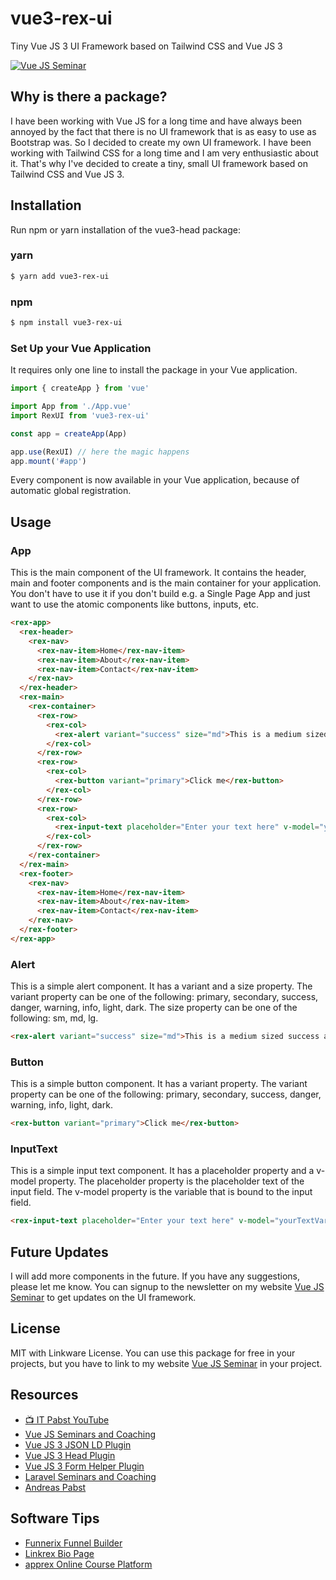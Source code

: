 # vue3-rex-ui
Tiny Vue JS 3 UI Framework based on Tailwind CSS and Vue JS 3

[![Vue JS Seminar](https://www.vuejs-seminar.de/img/VuejsSeminar/logo_color.png "Vue JS Seminar")](https://www.vuejs-seminar.de/)

## Why is there a package?
I have been working with Vue JS for a long time and have always been annoyed by the fact that there is no UI framework that is as easy to use as Bootstrap was. 
So I decided to create my own UI framework. I have been working with Tailwind CSS for a long time and I am very enthusiastic about it. 
That's why I've decided to create a tiny, small UI framework based on Tailwind CSS and Vue JS 3.

## Installation

Run npm or yarn installation of the vue3-head package:

### yarn
```bash
$ yarn add vue3-rex-ui
```

### npm
```bash
$ npm install vue3-rex-ui
```

### Set Up your Vue Application
It requires only one line to install the package in your Vue application.

```javascript
import { createApp } from 'vue'

import App from './App.vue'
import RexUI from 'vue3-rex-ui'

const app = createApp(App)

app.use(RexUI) // here the magic happens
app.mount('#app')
```

Every component is now available in your Vue application, because of automatic global registration.

## Usage

### App
This is the main component of the UI framework. It contains the header, main and footer components and is the main container for your application.
You don't have to use it if you don't build e.g. a Single Page App and just want to use the atomic components like buttons, inputs, etc.

```html
<rex-app>
  <rex-header>
    <rex-nav>
      <rex-nav-item>Home</rex-nav-item>
      <rex-nav-item>About</rex-nav-item>
      <rex-nav-item>Contact</rex-nav-item>
    </rex-nav>
  </rex-header>
  <rex-main>
    <rex-container>
      <rex-row>
        <rex-col>
          <rex-alert variant="success" size="md">This is a medium sized success alert</rex-alert>
        </rex-col>
      </rex-row>
      <rex-row>
        <rex-col>
          <rex-button variant="primary">Click me</rex-button>
        </rex-col>
      </rex-row>
      <rex-row>
        <rex-col>
          <rex-input-text placeholder="Enter your text here" v-model="yourTextVariable" />
        </rex-col>
      </rex-row>
    </rex-container>
  </rex-main>
  <rex-footer>
    <rex-nav>
      <rex-nav-item>Home</rex-nav-item>
      <rex-nav-item>About</rex-nav-item>
      <rex-nav-item>Contact</rex-nav-item>
    </rex-nav>
  </rex-footer>
</rex-app>
```

### Alert
This is a simple alert component. It has a variant and a size property. The variant property can be one of the following: primary, secondary, success, danger, warning, info, light, dark. The size property can be one of the following: sm, md, lg.

```html
<rex-alert variant="success" size="md">This is a medium sized success alert</rex-alert>
```

### Button
This is a simple button component. It has a variant property. The variant property can be one of the following: primary, secondary, success, danger, warning, info, light, dark.

```html
<rex-button variant="primary">Click me</rex-button>
```

### InputText
This is a simple input text component. It has a placeholder property and a v-model property. The placeholder property is the placeholder text of the input field. The v-model property is the variable that is bound to the input field.

```html
<rex-input-text placeholder="Enter your text here" v-model="yourTextVariable" />
```

## Future Updates
I will add more components in the future. If you have any suggestions, please let me know.
You can signup to the newsletter on my website [Vue JS Seminar](https://www.vuejs-seminar.de/) to get updates on the UI framework.

## License

MIT with Linkware License. You can use this package for free in your projects, but you have to link to my website [Vue JS Seminar](https://www.vuejs-seminar.de/) in your project.

## Resources

- [📺 IT Pabst YouTube](https://www.youtube.com/channel/UC2qIzllaHNtseSXwj18r-7w)
- [Vue JS Seminars and Coaching](https://www.vuejs-seminar.de/)
- [Vue JS 3 JSON LD Plugin](https://www.vuejs-seminar.de/packages/vue3-json-ld)
- [Vue JS 3 Head Plugin](https://www.vuejs-seminar.de/packages/vue3-head)
- [Vue JS 3 Form Helper Plugin](https://www.vuejs-seminar.de/packages/vue3-form-helper)
- [Laravel Seminars and Coaching](https://www.laravel-seminar.de/)
- [Andreas Pabst](https://www.andreaspabst.com)

## Software Tips

- [Funnerix Funnel Builder](https://www.funnerix.com/)
- [Linkrex Bio Page](https://www.linkrex.eu/)
- [apprex Online Course Platform](https://www.apprex.de/)